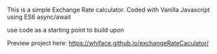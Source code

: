 This is a simple Exchange Rate calculator. Coded with Vanilla Javascript
using ES6 async/await

use code as a starting point to build upon

Preview project here:  https://whiface.github.io/exchangeRateCaculator/
